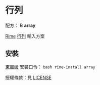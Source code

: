# 行列

配方： ℞ **array**

[Rime](https://rime.im) [行列](http://www.array.com.tw/) 輸入方案

## 安裝

[東風破](https://github.com/rime/plum) 安裝口令： `bash rime-install array`

授權條款：見 [LICENSE](LICENSE)
